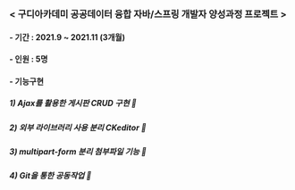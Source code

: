 ### < 구디아카데미 공공데이터 융합 자바/스프링 개발자 양성과정 프로젝트 >
#### - 기간 : 2021.9 ~ 2021.11 (3개월)
#### - 인원 : 5명
#### - 기능구현
#####     1) Ajax를 활용한 게시판 CRUD 구현 🐑
#####     2) 외부 라이브러리 사용 분리 CKeditor 🐑
#####     3) multipart-form 분리 첨부파일 기능 🐑
#####     4) Git을 통한 공동작업 🐑
